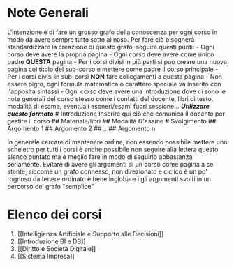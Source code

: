 # Note Generali
L'intenzione è di fare un grosso grafo della conoscenza per ogni corso in modo da avere sempre tutto sotto al naso. Per fare ciò bisognerà standardizzare la creazione di questo grafo, seguire questi punti:
		- Ogni corso deve avere la propria pagina
		- Ogni corso deve avere come unico padre **QUESTA** pagina
			- Per i corsi divisi in più parti si può creare una nuova pagina col titolo del sub-corso e mettere come padre il corso principale
			- Per i corsi divisi in sub-corsi **NON** fare collegamenti a questa pagina
		- Non essere pigro, ogni formula matematica o carattere speciale va inserito con l'apposita sintassi
		- Ogni corso deve avere una introduzione dove ci sono le note generali del corso stesso come i contatti del docente, libri di testo, modalità di esame, eventuali esoneri/esami fuori sessione...
	***Utilizzare questo formato***
	# Introduzione
	Inserire qui ciò che comunica il docente per gestire il corso
	## Materiale/libri
	## Modalità D'esame
	# Svolgimento
	## Argomento 1
	## Argomento 2
	## ..
	## Argomento n
	
In generale cercare di mantenere ordine, non essendo possibile mettere uno scheletro per tutti i corsi è anche possibile non seguire alla lettera questo elenco puntato ma è meglio fare in modo di seguirlo abbastanza seriamente.
Evitare di avere gli argomenti di un corso come pagina a se stante, siccome un grafo connesso, non direzionato e ciclico è un po' rognoso da tenere ordinato è bene inglobare i gli argomenti svolti in un percorso del grafo "semplice"
	
# Elenco dei corsi
1. [[Intelligienza Artificiale e Supporto alle Decisioni]]
2. [[Introduzione BI e DB]]
3. [[Diritto e Società Digitale]]
4. [[Sistema Impresa]]